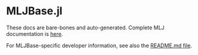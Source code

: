 # MLJBase.jl

These docs are bare-bones and auto-generated. Complete MLJ
documentation is
[here](https://JuliaAI.github.io/MLJ.jl/dev/).

For MLJBase-specific developer information, see also the [README.md
file](https://github.com/JuliaAI/MLJBase.jl#readme).
